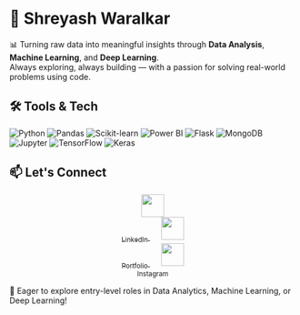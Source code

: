 # 💼 Shreyash Waralkar

📊 Turning raw data into meaningful insights through **Data Analysis**, **Machine Learning**, and **Deep Learning**.  
Always exploring, always building — with a passion for solving real-world problems using code.

<!--
## 🚀 Projects
- 💎 **Gemstone Price Prediction** — analyzed features to predict market prices using ML  
- 📈 **Amazon Sales Dashboard** — created interactive Power BI visuals for sales insights  
- 👁️ **Conjunctivitis Detection** — built CNN model to classify healthy vs infected eyes 
-->

## 🛠️ Tools & Tech
![Python](https://img.shields.io/badge/-Python-3776AB?style=flat&logo=python&logoColor=white)
![Pandas](https://img.shields.io/badge/-Pandas-150458?style=flat&logo=pandas)
![Scikit-learn](https://img.shields.io/badge/-Scikit--learn-F7931E?style=flat&logo=scikit-learn&logoColor=white)
![Power BI](https://img.shields.io/badge/-Power%20BI-F2C811?style=flat&logo=powerbi&logoColor=black)
![Flask](https://img.shields.io/badge/-Flask-000000?style=flat&logo=flask)
![MongoDB](https://img.shields.io/badge/-MongoDB-47A248?style=flat&logo=mongodb&logoColor=white)
![Jupyter](https://img.shields.io/badge/-Jupyter-F37626?style=flat&logo=jupyter&logoColor=white)
![TensorFlow](https://img.shields.io/badge/-TensorFlow-FF6F00?style=flat&logo=tensorflow&logoColor=white)
![Keras](https://img.shields.io/badge/-Keras-D00000?style=flat&logo=keras&logoColor=white)

<!-- ## 🧑‍💻 Internship
**Machine Learning Intern – iNeuron.ai**  
Built a model to detect credit card defaulters using ML techniques and deployed it using Flask & MongoDB.
-->

## 📫 Let's Connect

<div align="center">
  <a href="https://www.linkedin.com/in/shreyash-waralkar" target="_blank">
    <img src="https://cdn.jsdelivr.net/gh/devicons/devicon/icons/linkedin/linkedin-original.svg" width="40"><br>
    <sub>LinkedIn</sub>
  </a>
  &nbsp;&nbsp;&nbsp;&nbsp;
  <a href="https://shreyash67.github.io/Shreyash_Portfolio/" target="_blank">
    <img src="https://img.icons8.com/fluency/48/domain.png" width="40"><br>
    <sub>Portfolio</sub>
  </a>
  &nbsp;&nbsp;&nbsp;&nbsp;
  <a href="https://www.instagram.com/its_Shreyash61/" target="_blank">
    <img src="https://cdn-icons-png.flaticon.com/512/174/174855.png" width="40"><br>
    <sub>Instagram</sub>
  </a>
</div>






🚀 Eager to explore entry-level roles in Data Analytics, Machine Learning, or Deep Learning!
